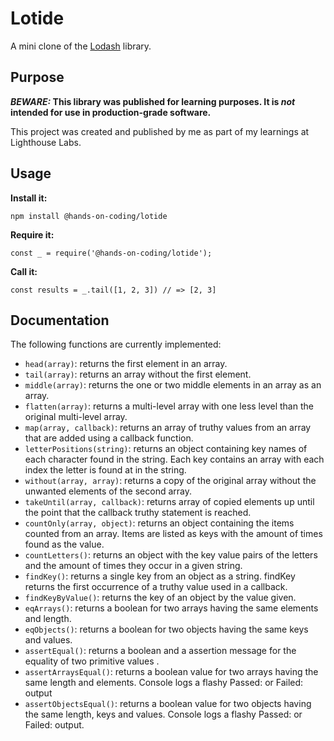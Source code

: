 # Lotide

A mini clone of the [Lodash](https://lodash.com) library.

## Purpose

**_BEWARE:_ This library was published for learning purposes. It is _not_ intended for use in production-grade software.**

This project was created and published by me as part of my learnings at Lighthouse Labs. 

## Usage

**Install it:**

`npm install @hands-on-coding/lotide`

**Require it:**

`const _ = require('@hands-on-coding/lotide');`

**Call it:**

`const results = _.tail([1, 2, 3]) // => [2, 3]`

## Documentation

The following functions are currently implemented:


* `head(array)`: returns the first element in an array.
* `tail(array)`: returns an array without the first element.
* `middle(array)`: returns the one or two middle elements in an array as an array.
* `flatten(array)`: returns a multi-level array with one less level than the original multi-level array. 
* `map(array, callback)`: returns an array of truthy values from an array that are added using a callback function.
* `letterPositions(string)`: returns an object containing key names of each character found in the string. 
                       Each key contains an array with each index the letter is found at in the string.
* `without(array, array)`: returns a copy of the original array without the unwanted elements of the second array. 
* `takeUntil(array, callback)`: returns array of copied elements up until the point that the callback truthy statement is reached.
* `countOnly(array, object)`: returns an object containing the items counted from an array. Items are listed as keys with the amount of times found as the value.
* `countLetters()`: returns an object with the key value pairs of the letters and the amount of times they occur in a given string.
* `findKey()`: returns a single key from an object as a string. findKey returns the first occurrence of a truthy value used in a callback.
* `findKeyByValue()`: returns the key of an object by the value given.
* `eqArrays()`: returns a boolean for two arrays having the same elements and length.
* `eqObjects()`: returns a boolean for two objects having the same keys and values.
* `assertEqual()`: returns a boolean and a assertion message for the equality of two primitive values .
* `assertArraysEqual()`: returns a boolean value for two arrays having the same length and elements. Console logs a flashy Passed: or Failed: output
* `assertObjectsEqual()`: returns a boolean value for two objects having the same length, keys and values. Console logs a flashy Passed: or Failed: output.